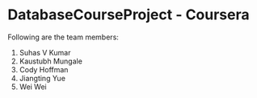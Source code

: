 # DatabaseCourseProject - Coursera

Following are the team members:
1. Suhas V Kumar  
2. Kaustubh Mungale  
3. Cody Hoffman  
4. Jiangting Yue  
5. Wei Wei  

